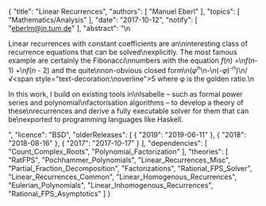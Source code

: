 {
    "title": "Linear Recurrences",
    "authors": [
        "Manuel Eberl"
    ],
    "topics": [
        "Mathematics/Analysis"
    ],
    "date": "2017-10-12",
    "notify": [
        "eberlm@in.tum.de"
    ],
    "abstract": "\n<p> Linear recurrences with constant coefficients are an\ninteresting class of recurrence equations that can be solved\nexplicitly. The most famous example are certainly the Fibonacci\nnumbers with the equation <i>f</i>(<i>n</i>) =\n<i>f</i>(<i>n</i>-1) +\n<i>f</i>(<i>n</i> - 2) and the quite\nnon-obvious closed form\n(<i>&phi;</i><sup><i>n</i></sup>\n-\n(-<i>&phi;</i>)<sup>-<i>n</i></sup>)\n/ &radic;<span style=\"text-decoration:\noverline\">5</span> where &phi; is the golden ratio.\n</p> <p> In this work, I build on existing tools in\nIsabelle &ndash; such as formal power series and polynomial\nfactorisation algorithms &ndash; to develop a theory of these\nrecurrences and derive a fully executable solver for them that can be\nexported to programming languages like Haskell. </p>",
    "licence": "BSD",
    "olderReleases": [
        {
            "2019": "2019-06-11"
        },
        {
            "2018": "2018-08-16"
        },
        {
            "2017": "2017-10-17"
        }
    ],
    "dependencies": [
        "Count_Complex_Roots",
        "Polynomial_Factorization"
    ],
    "theories": [
        "RatFPS",
        "Pochhammer_Polynomials",
        "Linear_Recurrences_Misc",
        "Partial_Fraction_Decomposition",
        "Factorizations",
        "Rational_FPS_Solver",
        "Linear_Recurrences_Common",
        "Linear_Homogenous_Recurrences",
        "Eulerian_Polynomials",
        "Linear_Inhomogenous_Recurrences",
        "Rational_FPS_Asymptotics"
    ]
}